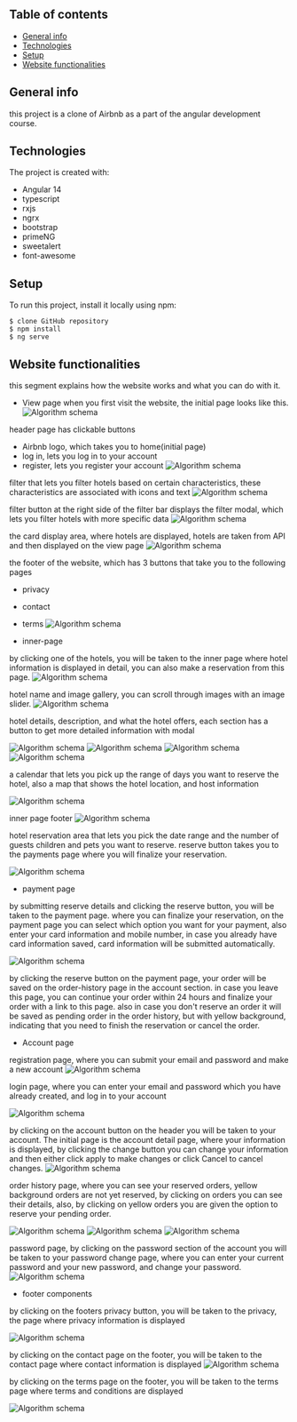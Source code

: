 ## Table of contents

- [General info](#general-info)
- [Technologies](#technologies)
- [Setup](#setup)
- [Website functionalities](#Website-functionalities)

## General info

this project is a clone of Airbnb as a part of the angular development course.

## Technologies

The project is created with:

- Angular 14
- typescript
- rxjs
- ngrx
- bootstrap
- primeNG
- sweetalert
- font-awesome

## Setup

To run this project, install it locally using npm:

```
$ clone GitHub repository
$ npm install
$ ng serve

```

## Website functionalities

this segment explains how the website works and what you can do with it.

- View page
  when you first visit the website, the initial page looks like this.
  ![Algorithm schema](./images/1.png)

header page has clickable buttons

- Airbnb logo, which takes you to home(initial page)
- log in, lets you log in to your account
- register, lets you register your account
  ![Algorithm schema](./images/header.png)

filter that lets you filter hotels based on certain characteristics, these characteristics are associated with icons and text
![Algorithm schema](./images/filter.png)

filter button at the right side of the filter bar displays the filter modal, which lets you filter hotels with more specific data
![Algorithm schema](./images/filter-modal.png)

the card display area, where hotels are displayed, hotels are taken from API and then displayed on the view page
![Algorithm schema](./images/card-area.png)

the footer of the website, which has 3 buttons that take you to the following pages

- privacy
- contact
- terms
  ![Algorithm schema](./images/footer.png)

- inner-page

by clicking one of the hotels, you will be taken to the inner page where hotel information is displayed in detail, you can also make a reservation from this page.
![Algorithm schema](./images/inner_page_1.png)

hotel name and image gallery, you can scroll through images with an image slider.
![Algorithm schema](./images/inner_page_2.png)

hotel details, description, and what the hotel offers, each section has a button to get more detailed information with modal

![Algorithm schema](./images/inner_page_3.png)
![Algorithm schema](./images/inner_page_modal_1.png)
![Algorithm schema](./images/inner_page_modal_3.png)
![Algorithm schema](./images/inner_page_modal_2.png)

a calendar that lets you pick up the range of days you want to reserve the hotel, also a map that shows the hotel location, and host information

![Algorithm schema](./images/inner_page_4.png)

inner page footer
![Algorithm schema](./images/inner_page_5.png)

hotel reservation area that lets you pick the date range and the number of guests children and pets you want to reserve. reserve button takes you to the payments page where you will finalize your reservation.

![Algorithm schema](./images/inner_page_6.png)

- payment page

by submitting reserve details and clicking the reserve button, you will be taken to the payment page.
where you can finalize your reservation, on the payment page you can select which option you want for your payment, also enter your card information and mobile number, in case you already have card information saved, card information will be submitted automatically.

![Algorithm schema](./images/payment_1.png)

by clicking the reserve button on the payment page, your order will be saved on the order-history page in the account section.
in case you leave this page, you can continue your order within 24 hours and finalize your order with a link to this page. also in case you don't reserve an order it will be saved as pending order in the order history, but with yellow background, indicating that you need to finish the reservation or cancel the order.

- Account page

registration page, where you can submit your email and password and make a new account
![Algorithm schema](./images/register.png)

login page, where you can enter your email and password which you have already created, and log in to your account

![Algorithm schema](./images/login.png)

by clicking on the account button on the header you will be taken to your account. The initial page is the account detail page, where your information is displayed, by clicking the change button you can change your information and then either click apply to make changes or click Cancel to cancel changes.
![Algorithm schema](./images/account_1.png)

order history page, where you can see your reserved orders, yellow background orders are not yet reserved, by clicking on orders you can see their details, also, by clicking on yellow orders you are given the option to reserve your pending order.

![Algorithm schema](./images/order_history_1.png)
![Algorithm schema](./images/order_history_2.png)
![Algorithm schema](./images/order_history_3.png)

password page, by clicking on the password section of the account you will be taken to your password change page, where you can enter your current password and your new password, and change your password.
![Algorithm schema](./images/password.png)

- footer components 

by clicking on the footers privacy button, you will be taken to the privacy, the page where privacy information is displayed

![Algorithm schema](./images/privacy.png)

by clicking on the contact page on the footer, you will be taken to the contact page where contact information is displayed 
![Algorithm schema](./images/contact.png)

by clicking on the terms page on the footer, you will be taken to the terms page where terms and conditions are displayed

![Algorithm schema](./images/terms.png)

